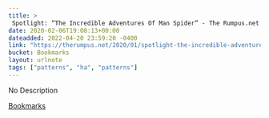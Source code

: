 ```yaml
---
title: > 
 Spotlight: “The Incredible Adventures Of Man Spider” - The Rumpus.net
date: 2020-02-06T19:08:13+00:00
dateadded: 2022-04-20 23:59:20 -0400
link: "https://therumpus.net/2020/01/spotlight-the-incredible-adventures-of-man-spider/"
bucket: Bookmarks
layout: urlnote
tags: ["patterns", "ha", "patterns"]
--- 
```

No Description
 <!-- end excerpt --> 
<div class='bucket'><a class='internal-link' href='/buckets/bookmarks'>Bookmarks</a></div> 
